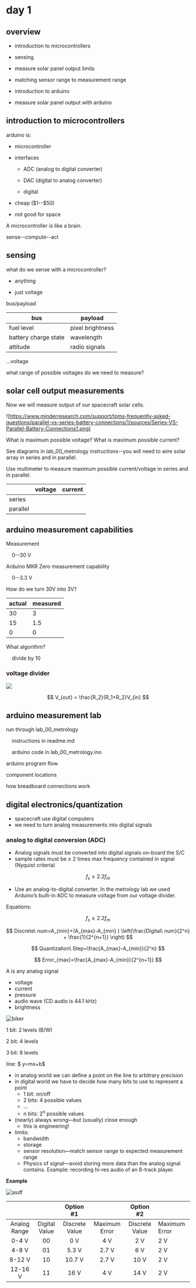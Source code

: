 # day 1

## overview

- introduction to microcontrollers

- sensing

- measure solar panel output limits

- matching sensor range to measurement range

- introduction to arduino

- measure solar panel output with arduino

## introduction to microcontrollers

arduino is: 

- microcontroller

- interfaces
  
  - ADC (analog to digital converter)
  
  - DAC (digital to analog converter)
  
  - digital

- cheap (\$1--\$50)

- not good for space

A microcontroller is like a brain. 

sense--compute--act

## sensing

what do we sense with a microcontroller?

- anything

- just voltage

bus/payload

| bus                  | payload          |
| -------------------- | ---------------- |
| fuel level           | pixel brightness |
| battery charge state | wavelength       |
| attitude             | radio signals    |

...voltage

what range of possible voltages do we need to measure?

## solar cell output measurements

Now we will measure output of our spacecraft solar cells. 

![https://www.minderresearch.com/support/tpms-frequently-asked-questions/parallel-vs-series-battery-connections/](sources/Series-VS-Parallel-Battery-Connections1.png)

What is maximum possible voltage? What is maximum possible current?

See diagrams in lab_00_metrology instructions--you will need to wire solar array in series and in parallel. 

Use multimeter to measure maximum possible current/voltage in series and in parallel. 

|          | voltage | current |
| -------- | ------- | ------- |
| series   |         |         |
| parallel |         |         |

## arduino measurement capabilities

Measurement

    0--30 V

Arduino MKR Zero measurement capability

    0--3.3 V

How do we turn 30V into 3V?

| actual | measured |
| ------ | -------- |
| 30     | 3        |
| 15     | 1.5      |
| 0      | 0        |

What algorithm?

    divide by 10

### voltage divider

![](../lab_00_metrology/sources/Resistive_divider2.svg)

$$
V_{out} = \frac{R_2}{R_1+R_2}V_{in}
$$

## arduino measurement lab

run through lab_00_metrology

    instructions in readme.md

    arduino code in lab_00_metrology.ino

arduino program flow

component locations

how breadboard connections work

## digital electronics/quantization

- spacecraft use digital computers
- we need to turn analog measurements into digital signals

### analog to digital conversion (ADC)

- Analog signals must be converted into digital signals on-board the S/C
- sample rates must be ≥ 2 times max frequency contained in signal (Nyquist criteria) 

$$
f_s \geq 2.2 f_m
$$

- Use an analog-to-digital converter. In the metrology lab we used Arduino’s built-in ADC to measure voltage from our voltage divider. 

Equations:

$$
f_s≥2.2f_m
$$

$$
Discrete\ num=A_{min}+(A_{max}-A_{min} ) \left(\frac{Digital\ num}{2^n} + \frac{1}{2^{n+1}} \right)
$$

$$
Quantization\ Step=\frac{A_{max}-A_{min}}{2^n}
$$

$$
Error_{max}=\frac{A_{max}-A_{min}}{2^{n+1}}
$$

A is any analog signal

- voltage
- current
- pressure
- audio wave (CD audio is 44.1 kHz)
- brightness

![biker](./sources/biker_quantization.png)

1 bit: 2 levels (B/W)

2 bit: 4 levels

3 bit: 8 levels

line: $ y=mx+b$

- in analog world we can define a point on the line to arbitrary precision
- in digital world we have to decide how many bits to use to represent a point
  - 1 bit: on/off
  - 2 bits: 4 possible values
  - …
  - n bits: $2^n$ possible values
- (nearly) always wrong—but (usually) close enough
  - this is engineering!
- limits:
  - bandwidth
  - storage
  - sensor resolution—match sensor range to expected measurement range
  - Physics of signal—avoid storing more data than the analog signal contains. Example: recording hi-res audio of an 8-track player. 

**Example**

![asdf](sources/quantizationgraph.png)

|              |                | **Option #1**   |                | Option #2       |                |
|:------------:|:--------------:|:---------------:|:--------------:|:---------------:| -------------- |
| Analog Range | Digital  Value | Discrete  Value | Maximum  Error | Discrete  Value | Maximum  Error |
| 0-4 V        | 00             | 0  V            | 4  V           | 2  V            | 2  V           |
| 4-8 V        | 01             | 5.3  V          | 2.7  V         | 6  V            | 2  V           |
| 8-12 V       | 10             | 10.7  V         | 2.7 V          | 10  V           | 2  V           |
| 12-16 V      | 11             | 16  V           | 4  V           | 14  V           | 2  V           |
